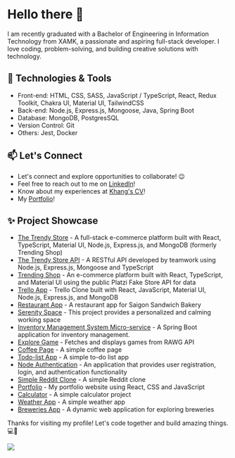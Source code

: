 # Hello there 👋

I am recently graduated with a Bachelor of Engineering in Information Technology from XAMK, a passionate and aspiring full-stack developer. I love coding, problem-solving, and building creative solutions with technology.

## 🔧 Technologies & Tools

- Front-end: HTML, CSS, SASS, JavaScript / TypeScript, React, Redux Toolkit, Chakra UI, Material UI, TailwindCSS
- Back-end: Node.js, Express.js, Mongoose, Java, Spring Boot
- Database: MongoDB, PostgresSQL
- Version Control: Git
- Others: Jest, Docker

## 📫 Let's Connect

- Let's connect and explore opportunities to collaborate! 😉
- Feel free to reach out to me on [LinkedIn](https://www.linkedin.com/in/khang-nguyen3902)!
- Know about my experiences at [Khang's CV](https://drive.google.com/file/d/1L32n3oSKnfjkwiAWpKHo_YWribShaVZE/view?usp=sharing)!
- My [Portfolio](https://kudoo39.github.io/react-portfolio)!

## ✨ Project Showcase
* [The Trendy Store](https://github.com/Kudoo39/the-trendy-store) - A full-stack e-commerce platform built with React, TypeScript, Material UI, Node.js, Express.js, and MongoDB (formerly Trending Shop)
* [The Trendy Store API](https://github.com/Kudoo39/trendy-store-api) - A RESTful API developed by teamwork using Node.js, Express.js, Mongoose and TypeScript
* [Trending Shop](https://github.com/Kudoo39/trending-shop) - An e-commerce platform built with React, TypeScript, and Material UI using the public Platzi Fake Store API for data
* [Trello App](https://github.com/Kudoo39/trello-project) - Trello Clone built with React, JavaScript, Material UI, Node.js, Express.js, and MongoDB
* [Restaurant App](https://github.com/Kudoo39/restaurant-app) - A restaurant app for Saigon Sandwich Bakery
* [Serenity Space](https://github.com/Kudoo39/serenity-space) - This project provides a personalized and calming working space
* [Inventory Management System Micro-service](https://github.com/Kudoo39/integrify-java-inventory-service) - A Spring Boot application for inventory management.
* [Explore Game](https://github.com/Kudoo39/clone-game-website) - Fetches and displays games from RAWG API
* [Coffee Page](https://github.com/Kudoo39/coffee-page) - A simple coffee page
* [Todo-list App](https://github.com/Kudoo39/todo-list-app) - A simple to-do list app
* [Node Authentication](https://github.com/Kudoo39/node-authentication) - An application that provides user registration, login, and authentication functionality
* [Simple Reddit Clone](https://github.com/Kudoo39/react-redux-project) - A simple Reddit clone
* [Portfolio](https://github.com/Kudoo39/react-portfolio) - My portfolio website using React, CSS and JavaScript
* [Calculator](https://github.com/Kudoo39/calculator-app) - A simple calculator project
* [Weather App](https://github.com/Kudoo39/Weather-app) - A simple weather app
* [Breweries App](https://github.com/Kudoo39/fs17-week3-React-public) - A dynamic web application for exploring breweries

Thanks for visiting my profile! Let's code together and build amazing things. 💻🚀

![](https://komarev.com/ghpvc/?username=Kudoo39e&color=lightgrey)
